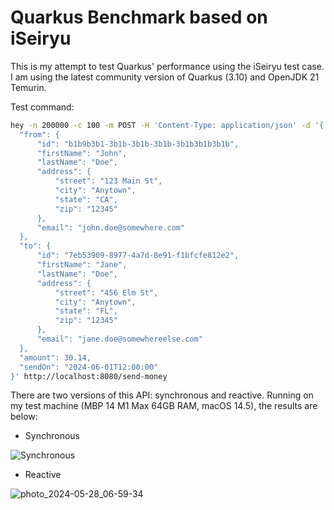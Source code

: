 # Quarkus Benchmark based on iSeiryu

This is my attempt to test Quarkus' performance using the iSeiryu test case.
I am using the latest community version of Quarkus (3.10) and OpenJDK 21 Temurin.

Test command:
```bash
hey -n 200000 -c 100 -m POST -H 'Content-Type: application/json' -d '{
  "from": {
      "id": "b1b9b3b1-3b1b-3b1b-3b1b-3b1b3b1b3b1b",
      "firstName": "John",
      "lastName": "Doe",
      "address": {
          "street": "123 Main St",
          "city": "Anytown",
          "state": "CA",
          "zip": "12345"
      },
      "email": "john.doe@somewhere.com"
  },
  "to": {
      "id": "7eb53909-8977-4a7d-8e91-f1bfcfe812e2",
      "firstName": "Jane",
      "lastName": "Doe",
      "address": {
          "street": "456 Elm St",
          "city": "Anytown",
          "state": "FL",
          "zip": "12345"
      },
      "email": "jane.doe@somewhereelse.com"
  },
  "amount": 30.14,
  "sendOn": "2024-06-01T12:00:00"
}' http://localhost:8080/send-money
```

There are two versions of this API: synchronous and reactive. Running on my test machine (MBP 14 M1 Max 64GB RAM, macOS 14.5), the results are below:
- Synchronous

  
![Synchronous](https://github.com/rakhmad/quarkus-benchmark-iseiryu/assets/195559/59948995-63a0-4c72-926a-06d9d33ae9fb)
- Reactive

  
![photo_2024-05-28_06-59-34](https://github.com/rakhmad/quarkus-benchmark-iseiryu/assets/195559/17d1dcbb-34de-4494-bd58-41744ab25b58)
